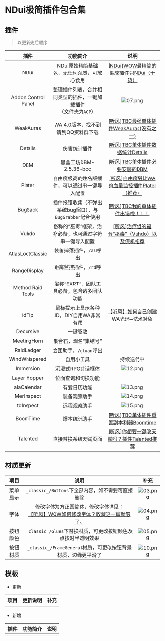 # NDui极简插件包合集



## 插件

> 以更新先后顺序

|插件|功能简介|说明|
|:-:|:-:|:-:|
|NDui|NDui原始精简基础包，无任何杂质，可放心食用|[[NDui]WOW最精简的集成插件包NDui（干货）](https://mp.weixin.qq.com/s?__biz=MzI2ODM4MTE3OA==&mid=2247485896&idx=1&sn=a989d69a719fd1eb16ae9386e8d7d906&chksm=eaf1375ddd86be4bd71a1d5fecb6a0961fa18cbbca3c9beceb9033fe0d193e2f5d4a771ecb7a#rd)|
|Addon Control Panel|整理插件列表，合并相同类型的插件，一键加载插件<br>（文件夹为`ACP`）|![07.png](https://s2.loli.net/2022/05/29/1Lrict2xoBIHMek.png)|
|WeakAuras|WA 4.0版本，找不到请到QQ资料群下载|[[听风]TBC最强单体插件WeakAuras(没有之一)](https://mp.weixin.qq.com/s?__biz=MzI2ODM4MTE3OA==&mid=2247484593&idx=1&sn=55e8191672a9deb673e9e58b911efec6&chksm=eaf13a24dd86b33238e126a52a0b8c06646f2131b51d081f08bbaa692a0cc708ebbb6b7f4802#rd)|
|Details|伤害统计插件|[[听风]TBC单体插件数据统计Details](https://mp.weixin.qq.com/s?__biz=MzI2ODM4MTE3OA==&mid=2247484553&idx=1&sn=02dedf77d8c7a9642730f9b3197dfae3&chksm=eaf13a1cdd86b30a27770aa2d481deace45dfcb812c3e62d0286ec963b2e224eb22864d007e2#rd)|
|DBM|黑盒工坊DBM-2.5.36-bcc|[[听风]TBC单体插件必要安装的DBM](https://mp.weixin.qq.com/s?__biz=MzI2ODM4MTE3OA==&mid=2247484671&idx=1&sn=457f6b5fa215a22de79bb67039926f9a&chksm=eaf13a6add86b37c891080c1ac4ff9206c5b76047d8689aa10264191d3bd2679b38befab135a#rd)|
|Plater|自由度极高的姓名版插件，可以通过串一键导入配置|[[听风]自由度堪比WA的血量监控插件Plater（推荐）](https://mp.weixin.qq.com/s?__biz=MzI2ODM4MTE3OA==&mid=2247485460&idx=1&sn=b8ddfde8c5a7d820a80e0811be61f7ff&chksm=eaf13681dd86bf97253642bb591c605dbd6e5dc4b0284f642b3caea9c931b1729b895c7f5ffb#rd)|
|BugSack|插件报错收集（不弹出系统bug窗口），与`BugGrabber`配合使用|[[听风]TBC我的单体插件出错啦！！！](https://mp.weixin.qq.com/s?__biz=MzI2ODM4MTE3OA==&mid=2247483982&idx=1&sn=e08d692ec06067aea94b60fee7f0cfe5&chksm=eaf13cdbdd86b5cd78cc4a5f1a390c5d666de335844766e2637d605ecfdb91551e69211fb9cf#rd)|
|Vuhdo|俗称的“巫毒”框架，治疗必备，也可通过字符串一键导入配置|[[听风]治疗组的福音“巫毒”（Vuhdo）以及僚机推荐](https://mp.weixin.qq.com/s?__biz=MzI2ODM4MTE3OA==&mid=2247485195&idx=1&sn=e48c6befe3f57ce43285ff97417397a6&chksm=eaf1399edd86b088bcbf39fde08f4da754abaaa06ccf73649461fa24541014279c71fa8e715c#rd)|
|AtlasLootClassic|装备掉落插件，`/al`呼出||
|RangeDisplay|距离监控插件，`/rd`呼出||
|Method Raid Tools|俗称“EXRT”，团队工具必备，包含诸多团队功能||
|idTip|鼠标提示上显示各种ID，DIY自用WA非常有用|[【听风】如何自己创建WA光环~法术对象](https://mp.weixin.qq.com/s?__biz=MzI2ODM4MTE3OA==&mid=2247485953&idx=1&sn=47b57102766498c967e81e0e40dde458&chksm=eaf13494dd86bd822325d137eda3810868ea188b65dd3a5a70bf29860e3d5307bca77f0c02da#rd)|
|Decursive|一键驱散||
|MeetingHorn|集合石，现名“集结号”||
|RaidLedger|金团助手，`/gtuan`呼出||
|WindWhispered|自用小工具|持续迭代中|
|Immersion|沉浸式RPG对话框体|![12.png](https://s2.loli.net/2022/06/01/MxjRAgCuzSqY2Pn.png)|
|Layer Hopper|位面查询和切换功能||
|alaCalendar|有爱日历功能|![13.png](https://s2.loli.net/2022/06/01/MprHcsCBxw5yYui.png)|
|MerInspect|装备观察助手|![14.png](https://s2.loli.net/2022/06/01/uohQd3BOE49NjXS.png)|
|tdInspect|远程观察助手|![15.png](https://s2.loli.net/2022/06/01/duwCWiGmbBhQ2Ag.png)|
|BoomTime|爆本统计助手|[[听风]TBC单体插件重置副本利器Boomtime](https://mp.weixin.qq.com/s?__biz=MzI2ODM4MTE3OA==&mid=2247484696&idx=1&sn=8ff742d2cc26d528a140feb6d06a05f1&chksm=eaf13b8ddd86b29bbe0dc6ccd651664c18355f2f3a63871e5041f57e5f8dac50cf26ae1979e7#rd)|
|Talented|直接替换系统天赋页面|[[听风]你想要一键改天赋吗？插件Talented推荐](https://mp.weixin.qq.com/s?__biz=MzI2ODM4MTE3OA==&mid=2247485221&idx=1&sn=ac89342c827f54e987ee6303072adf74&chksm=eaf139b0dd86b0a6f03bbceb1398da1b171ab19b5e0af79475eb8373837411f9e11a851d82c3#rd)|


## 材质更新


|项目|说明|补充|
|:-:|:-:|:-:|
|菜单显示|`_classic_/Buttons`下全部内容，如不需要可直接删除|![03.png](https://s2.loli.net/2022/05/29/w8ovIAiMxZqRVk5.png)|
|字体|修改字体为方正圆简体，修改字体详见：<br> [【听风】WOW如何修改字体？收藏这一篇就够了。](https://mp.weixin.qq.com/s?__biz=MzI2ODM4MTE3OA==&mid=2247485238&idx=6&sn=14afa4359c2da784875587d0839722ee&chksm=eaf139a3dd86b0b53ae698f33747a4be6b65ecdbc95448c93c190d1ab3cd5b8f6e40233c837e#rd)|![04.png](https://s2.loli.net/2022/05/29/ODQzG9E1yPTeKSI.png)|
|按钮颜色|`_classic_/Glues`下替换材质，可更改按钮颜色及点按时半透明效果|![05.png](https://s2.loli.net/2022/05/29/9pMNeIs2kfqV78O.png)|
|按钮材质|`_classic_/FrameGeneral`材质，可更改按钮背景材质，边缘更平滑了|![10.png](https://s2.loli.net/2022/05/30/A9gnGpeWjX36ctu.png)|



## 模板


- 更新

|项目|更新说明|补充|
|:-:|:-:|:-:|
||||


- 新增

|插件|功能简介|说明|
|:-:|:-:|:-:|
||||


